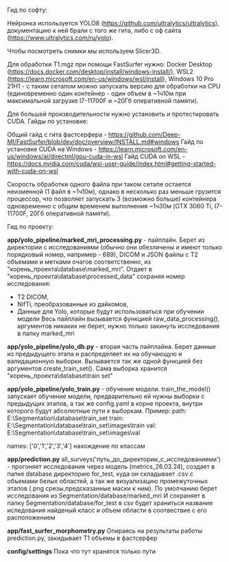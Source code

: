 [//]: # (Проект на данный момент полностью запускается с пайчарма про. Как только перенесу фастсерфер в контейнер, можно будет запусать с коммьюнити версии + докер.)

[//]: # (Предварительно нужно на компьютер установить FastSurfer &#40;https://github.com/Deep-MI/FastSurfer/tree/dev&#41;, через него в koko.py прогоняются данные для получения морфометрии, там же необходимо исправить имя компьютера в коде, который обращается непосредственно к фрисерферу. Кода, связанного с ним всего несколько строчек, документацию по нему взята из репозитория. Пока он не в контейнере, запускается на линуксе через Xming.)

[//]: # (Код давненько не оптимизировали, чтобы запустить его, возможно нужно сначала исправить пути в проекте в различных файлах .py.)

Гид по софту:

Нейронка используется YOLO8 (https://github.com/ultralytics/ultralytics), документацию к ней брали с того же гита, либо с оф сайта (https://www.ultralytics.com/ru/yolo).

Чтобы посмотреть снимки мы используем Slicer3D.

Для обработки T1.mgz при помощи FastSurfer нужно: 
Docker Desktop (https://docs.docker.com/desktop/install/windows-install/), WSL2 (https://learn.microsoft.com/en-us/windows/wsl/install), Windows 10 Pro 21H1 - с таким
сетапом можно запускать версию для обработки на CPU (единовременно один контейнер - один объем в ~1ч10м при максимальной загрузке I7-11700F и ~20Гб оперативной памяти).

Для большей производительности нужно установить и протестировать CUDA. Гайды по установке: 

Общий гайд с гита фастсерфера - https://github.com/Deep-MI/FastSurfer/blob/dev/doc/overview/INSTALL.md#windows
Гайд по установке CUDA на Windows - https://learn.microsoft.com/en-us/windows/ai/directml/gpu-cuda-in-wsl
Гайд CUDA on WSL - https://docs.nvidia.com/cuda/wsl-user-guide/index.html#getting-started-with-cuda-on-wsl

Скорость обработки одного файла при таком сетапе остается неизменной (1 файл в ~1ч10м), однако в несколько раз меньше грузится процессор, что позволяет запускать
3 (возможно больше) контейнера одновременно с общим временем выполнения ~1ч30м (GTX 3060 Ti, I7-11700F, 20Гб оперативной памяти).

Гид по проекту:

**app/yolo_pipeline/marked_mri_processing.py** - пайплайн. Берет из директории с исследованиями (обычно они обезличены и имеют только порядковый номер, например - 689),
DICOM и JSON файлы с T2 объемами и метками очагов соответственно, из "корень_проекта\database\marked_mri". 
Отдает в "корень_проекта\database\processed_data" сохраняя номер исследования:
  - T2 DICOM, 
  - NifTi, преобразованные из дайкомов, 
  - Данные для Yolo, которые будут использоваться при обучении модели
  Весь пайплайн вызывается функцией raw_data_processing(), аргументов никаких не берет, нужно только закинуть исследования в папку marked_mri

**app/yolo_pipeline/yolo_db.py** - вторая часть пайплайна. Берет данные из предыдущего этапа и распределяет их на обучающую и валидационную выборки.
Вызывается так же одной функцией без аргументов create_train_set(). Сама выборка хранится "корень_проекта\database\train set"

**app/yolo_pipeline/yolo_train.py** - обучение модели. train_the_model() запускает обучение модели, предварительно ей нужны выборки с предыдущих этапов, 
а так же config.yaml в корне проекта, внутри которого будут абсолютные пути к выборкам.
Пример:
path: E:\Segmentation\database\train_set
train: E:\Segmentation\database\train_set\images\train
val: E:\Segmentation\database\train_set\images\val

names: ['0','1','2','3','4']
нахождение по классам

**app/prediction.py**
all_surveys('путь_до_директории_с_исследованиями') - прогоняет исследования через модель (metrics_26.03.24), создает в папке database директорию for_test, куда он складывает
.csv с объемами белых областей, а так же визуализацию промежуточных этапов (.png срезы,предсказанные маски к ним).
По умолчанию берет исследования из Segmentation/database/marked_mri
И сохраняет в папку Segmentation/database/for_test
в csv будет храниться название иследования найденый класс и объем области в соотвествие с его расположением

**app/fast_surfer_morphometry.py**
Опираясь на результаты работы prediction.py, закидывает Т1 объемы в фастсерфер

**config/settings**
Пока что тут хранятся только пути


